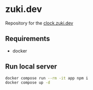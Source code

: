 # zuki.dev

Repository for the [clock.zuki.dev](https://clock.zuki.dev)

## Requirements

- docker

## Run local server

```bash
docker compose run --rm -it app npm i
docker compose up -d
```

